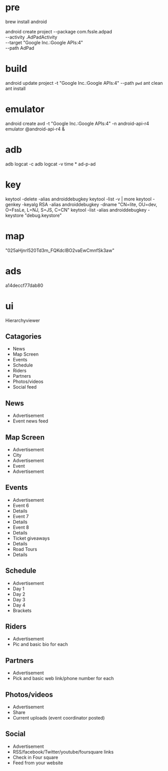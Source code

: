 pre
====

brew install android

android create project --package com.fssle.adpad \
  --activity .AdPadActivity \
  --target "Google Inc.:Google APIs:4" \
  --path AdPad
   
build  
====

android update project -t "Google Inc.:Google APIs:4" --path `pwd` 
ant clean
ant install  

emulator
====

android create avd -t "Google Inc.:Google APIs:4" -n android-api-r4
emulator @android-api-r4 &                
        
adb
====
                
adb logcat -c
adb logcat -v time * 
ad-p-ad
    
key
==== 
keytool -delete -alias androiddebugkey 
keytool -list -v | more
keytool -genkey -keyalg RSA -alias androiddebugkey -dname "CN=lite, OU=dev, O=FssLe, L=NJ, S=JS, C=CN"
keytool -list -alias androiddebugkey -keystore "debug.keystore" 
 
map
====
"025aHjnrl520Td3m_FQKdcIBO2vaEwCmnfSk3aw"
   
ads
====
a14deccf77dab80

ui
====
Hierarchyviewer
                  
Catagories
----

* News	
* Map Screen	
* Events	
* Schedule	
* Riders	
* Partners	
* Photos/videos	
* Social feed

News
----

* Advertisement 
* Event news feed	

Map Screen
----

* Advertisement
* City
* Advertisement
* Event
* Advertisement

Events
----
* Advertisement
* Event 6	
* Details 
* Event 7	
* Details
* Event 8	
* Details
* Ticket giveaways
* Details
* Road Tours	
* Details
  
Schedule
----

* Advertisement
* Day 1		
* Day 2	 
* Day 3	
* Day 4
* Brackets	
            
Riders
----         

* Advertisement
* Pic and basic bio for each	
  
Partners
----

* Advertisement
* Pick and basic web link/phone number for each	

Photos/videos	
----

* Advertisement	
* Share
* Current uploads (event coordinator posted)	

Social 
----

* Advertisement 
* RSS/facebook/Twitter/youtube/foursquare links 
* Check  in  Four square
* Feed from your website
